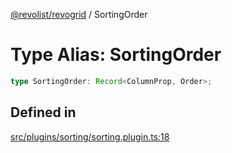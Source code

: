 [@revolist/revogrid](README.md) / SortingOrder

# Type Alias: SortingOrder

```ts
type SortingOrder: Record<ColumnProp, Order>;
```

## Defined in

[src/plugins/sorting/sorting.plugin.ts:18](https://github.com/revolist/revogrid/blob/d240e7e144f55d013a7a7b8d313a97b83af7bd06/src/plugins/sorting/sorting.plugin.ts#L18)
